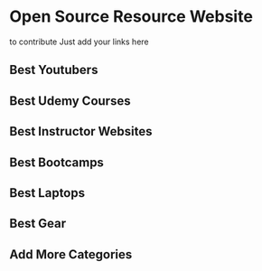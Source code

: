 # Open Source Resource Website
to contribute Just add your links here

## Best Youtubers

## Best Udemy Courses

## Best Instructor Websites

## Best Bootcamps

## Best Laptops

## Best Gear

## Add More Categories
